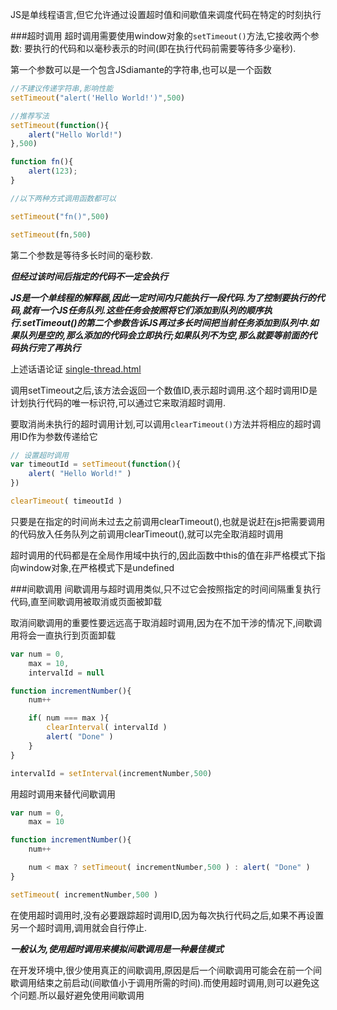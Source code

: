 JS是单线程语言,但它允许通过设置超时值和间歇值来调度代码在特定的时刻执行

###超时调用
超时调用需要使用window对象的`setTimeout()`方法,它接收两个参数: 要执行的代码和以毫秒表示的时间(即在执行代码前需要等待多少毫秒).

第一个参数可以是一个包含JSdiamante的字符串,也可以是一个函数

```javascript
//不建议传递字符串,影响性能
setTimeout("alert('Hello World!')",500)

//推荐写法
setTimeout(function(){
    alert("Hello World!")
},500)
```

```javascript
function fn(){
    alert(123);
}

//以下两种方式调用函数都可以

setTimeout("fn()",500)

setTimeout(fn,500)
```

第二个参数是等待多长时间的毫秒数.

**_但经过该时间后指定的代码不一定会执行_**

**_JS是一个单线程的解释器,因此一定时间内只能执行一段代码.为了控制要执行的代码,就有一个JS任务队列.这些任务会按照将它们添加到队列的顺序执行.setTimeout()的第二个参数告诉JS再过多长时间把当前任务添加到队列中.如果队列是空的,那么添加的代码会立即执行;如果队列不为空,那么就要等前面的代码执行完了再执行_**

上述话语论证 [single-thread.html](single-thread.html)

调用setTimeout之后,该方法会返回一个数值ID,表示超时调用.这个超时调用ID是计划执行代码的唯一标识符,可以通过它来取消超时调用.

要取消尚未执行的超时调用计划,可以调用`clearTimeout()`方法并将相应的超时调用ID作为参数传递给它

```javascript
// 设置超时调用
var timeoutId = setTimeout(function(){
    alert( "Hello World!" )
})

clearTimeout( timeoutId )
```

只要是在指定的时间尚未过去之前调用clearTimeout(),也就是说赶在js把需要调用的代码放入任务队列之前调用clearTimeout(),就可以完全取消超时调用

超时调用的代码都是在全局作用域中执行的,因此函数中this的值在非严格模式下指向window对象,在严格模式下是undefined

###间歇调用
间歇调用与超时调用类似,只不过它会按照指定的时间间隔重复执行代码,直至间歇调用被取消或页面被卸载

取消间歇调用的重要性要远远高于取消超时调用,因为在不加干涉的情况下,间歇调用将会一直执行到页面卸载

```javascript
var num = 0,
    max = 10,
    intervalId = null

function incrementNumber(){
    num++

    if( num === max ){
        clearInterval( intervalId )
        alert( "Done" )
    }
}

intervalId = setInterval(incrementNumber,500)
```

用超时调用来替代间歇调用

```javascript
var num = 0,
    max = 10

function incrementNumber(){
    num++

    num < max ? setTimeout( incrementNumber,500 ) : alert( "Done" )
}

setTimeout( incrementNumber,500 )
```

在使用超时调用时,没有必要跟踪超时调用ID,因为每次执行代码之后,如果不再设置另一个超时调用,调用就会自行停止.

**_一般认为,使用超时调用来模拟间歇调用是一种最佳模式_**

在开发环境中,很少使用真正的间歇调用,原因是后一个间歇调用可能会在前一个间歇调用结束之前启动(间歇值小于调用所需的时间).而使用超时调用,则可以避免这个问题.所以最好避免使用间歇调用
